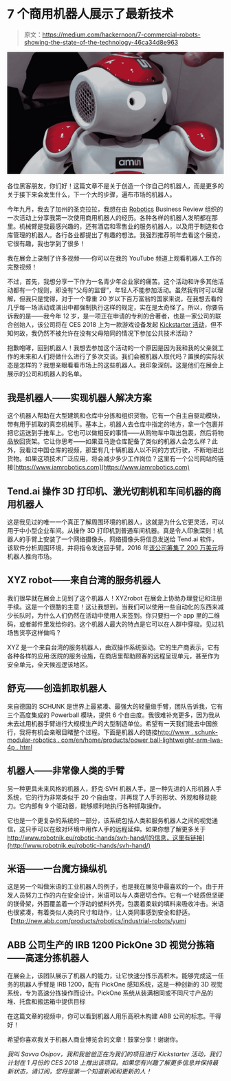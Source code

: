# 7 个商用机器人展示了最新技术

> 原文：<https://medium.com/hackernoon/7-commercial-robots-showing-the-state-of-the-technology-46ca34d8e963>

![](img/2e439a4bceeda7950a0bb97c7282acc6.png)

各位黑客朋友，你们好！这篇文章不是关于创造一个你自己的机器人，而是更多的关于接下来会发生什么，下一个大的步骤，遍布市场的机器人。

今年九月，我去了加州的圣克拉拉，我想在由 [Robotics](https://hackernoon.com/tagged/robotics) Business Review 组织的一次活动上分享我第一次使用商用机器人的经历。各种各样的机器人发明都在那里。机械臂是我最感兴趣的，还有酒店和零售业的服务机器人，以及用于制造和仓库管理的机器人。各行各业都提出了有趣的想法。我强烈推荐明年去看这个展览，它很有趣，我也学到了很多！

我在展会上录制了许多视频——你可以在我的 YouTube 频道上观看机器人工作的完整视频！

不过，首先，我想分享一下作为一名青少年企业家的痛苦。这个活动和许多其他活动都有一个规则，即没有“父母的监督”，年轻人不能参加活动。虽然我有时可以理解，但我只是觉得，对于一个尊重 20 岁以下百万富翁的国家来说，在我想去看的几乎每一场活动或演出中都强制执行这样的规定，实在是太奇怪了。所以，你要告诉我的是——我今年 12 岁，是一项正在申请的专利的合著者，也是一家公司的联合创始人，该公司将在 CES 2018 上为一款游戏设备发起 [Kickstarter 活动](http://wowcube.com/)，但不知何故，我仍然不被允许在没有父母陪同的情况下参加公共技术活动？

抱歉咆哮，回到机器人！我想去参加这个活动的一个原因是因为我和我的父亲就工作的未来和人们将做什么进行了多次交谈。我们会被机器人取代吗？置换的实际状态是怎样的？我想亲眼看看市场上的这些机器人。我印象深刻。这是他们在展会上展示的公司和机器人的名单。

## 我是机器人——实现机器人解决方案

这个机器人帮助在大型建筑和仓库中分拣和组织货物。它有一个自主自驱动模块，带有用于抓取的真空机械手。基本上，机器人去仓库中指定的地方，拿一个包裹并把它运送到手推车上。它也可以做相反的事情——从购物车中取出包裹，然后将物品放回货架。它让你思考——如果亚马逊仓库配备了类似的机器人会怎么样？此外，我看过中国仓库的视频，那里有几十辆机器人以不同的方式行驶，不断地进出货物。如果这项技术广泛应用，将会减少多少工作岗位？这里有一个公司网站的链接[https://www.iamrobotics.com](https://www.iamrobotics.com)

## Tend.ai 操作 3D 打印机、激光切割机和车间机器的商用机器人

这是我见过的唯一一个真正了解周围环境的机器人，这就是为什么它更灵活，可以用于中小型企业车间。从操作 3D 打印机到普通车间机器。真是令人印象深刻！机器人的手臂上安装了一个网络摄像头，网络摄像头将信息发送给 Tend.ai 软件，该软件分析周围环境，并将指令发送回手臂。2016 年[该公司筹集了 200 万美元](https://techcrunch.com/2016/11/07/tend-ai-raises-2m-for-robot-arms-that-operate-multiple-3d-printers-and-workshop-machines/)将机器人推向市场。

## XYZ robot——来自台湾的服务机器人

我们很早就在展会上见到了这个机器人！XYZrobot 在展会上协助办理登记和注册手续。这是一个很酷的主意！这让我想到，当我们可以使用一些自动化的东西来减少长队时，为什么人们仍然在活动中使用人来签到。你只要扫一个 app 里的二维码，或者邮件里发给你的。这个机器人最大的特点是它可以在人群中穿梭。见过机场售货亭这样做吗？

XYZ 是一个来自台湾的服务机器人，由双操作系统驱动。它的生产商表示，它有各种各样的应用:医院的服务设施，在商店里帮助顾客的远程呈现单元，甚至作为安全单元，全天候巡逻该地区。

## 舒克——创造抓取机器人

来自德国的 SCHUNK 是世界上最紧凑、最强大的轻量级手臂，团队告诉我，它有三个高度集成的 Powerball 模块，提供 6 个自由度。我很难补充更多，因为我从未去过用机器手臂进行大规模生产的大型制造单位。希望有一天我们能去中国旅行，我将有机会亲眼目睹整个过程。下面是机器人的链接[http://www . schunk-modular-robotics . com/en/home/products/power ball-lightweight-arm-lwa-4p . html](http://www.schunk-modular-robotics.com/en/home/products/powerball-lightweight-arm-lwa-4p.html)

## 机器人——非常像人类的手臂

另一种更具未来风格的机器人，舒克·SVH 机器人手，是一种先进的人形机器人手系统，它的行为非常类似于 20 个自由度，并再现了人手的形状、外观和移动能力。它内部有 9 个驱动器，能够顺利地执行各种抓取操作。

它也是一个更复杂的系统的一部分，该系统包括人类和服务机器人之间的视觉通信，这只手可以在敌对环境中用作人手的远程延伸。如果你想了解更多关于 http://www.robotnik.eu/robotic-hands/svh-hand/[的信息，这里有链接](http://www.robotnik.eu/robotic-hands/svh-hand/)

## 米语——一台魔方操纵机

这是另一个叫做米语的工业机器人的例子，也是我在展览中最喜欢的一个。由于开发人员努力工作的内在安全设计，米语可以与人类密切合作。它有一个轻质但坚硬的镁骨架，外面覆盖着一个浮动的塑料外壳，包裹着柔软的填料来吸收冲击。米语也很紧凑，有着类似人类的尺寸和动作，让人类同事感到安全和舒适。【http://new.abb.com/products/robotics/industrial-robots/yumi 

## ABB 公司生产的 IRB 1200 PickOne 3D 视觉分拣箱——高速分拣机器人

在展会上，该团队展示了机器人的能力，让它快速分拣乐高积木。能够完成这一任务的机器人手臂是 IRB 1200，配有 PickOne 感知系统，这是一种创新的 3D 视觉系统，专为高速分拣操作而设计。PickOne 系统从装满相同或不同尺寸产品的堆、托盘和搬运箱中提供目标

在这篇文章的视频中，你可以看到机器人用乐高积木构建 ABB 公司的标志。干得好！

希望你喜欢我关于机器人商业博览会的文章！鼓掌分享！谢谢你。

*我叫 Savva Osipov，我和我爸爸正在为我们的项目进行 Kickstarter 活动，我们计划在 1 月份的 CES 2018 上推出该项目。如果您有兴趣了解更多信息并保持最新状态，请订阅，您将是第一个知道新闻和更新的人！*[](http://wowcube.com/)